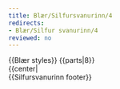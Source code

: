 ```yaml
---
title: Blær/Silfursvanurinn/4
redirects:
- Blær/Silfur svanurinn/4
reviewed: no
---
```

<vocabulary>
</vocabulary>
{{Blær styles}}
{{parts|8}}
<div class="book" data-translate=true data-audio-file="Silfur_svanurinn_04-4.mp3">
{{center|<Audio src="Silfur_svanurinn_04-4.mp3"/>}}

<div class="blaer article">

<div class="article-entry">
  <div class="images-two-up">
    <div class="image-box image-box-half">
      <Image src="Blær_–_Silfur_svanurinn_82960.jpeg"/>
    </div>
    <div class="image-box image-box-half">
      <Image src="Blær_–_Silfur_svanurinn_62248.jpeg"/>
    </div>
  </div>

  <div class="image-box image-box-medium">
    <Image src="Blær_–_Silfur_svanurinn_89517.jpeg"/>
  </div>
</div>
<div class="article-entry">
  <div class="text">
    <div class="p"><strong data-translate=no data-no-audio=true>Sigga: </strong>Ekki taka mynd af draslinu, ég fel það hér bak við hurðina. Einhvers staðar verða vondir að vera.<note>This is a common idiom. The meaning is that since bad people (and, by extension, things) do exist, that there needs to be some place where they can be. It comes from an old story about a troll. The troll ask the priest not to bless any more land since the troll needs some place to be. The idiom is most often used in a lighthearted, self-deprecating way.</note></div>
    <div class="p"><strong data-translate=no data-no-audio=true>Birna:</strong> Hvaðan kemur áhuginn á barnavögnum?</div>
    <div class="p"><strong data-translate=no data-no-audio=true>Sigga:</strong> Tja, ég veit það nú ekki. Það gæti verið að þegar ég var lítil og við fluttum frá Vínarborg var ekki pláss fyrir barnavagninn minn og hann skilinn eftir. Í hvert skipti sem einhver úr fjölskyldunni fer til útlanda leita þau
      að barnavagni til að gefa mér.&nbsp;</div>
  </div>

</div>

</div>

</div>
{{Silfursvanurinn footer}}
